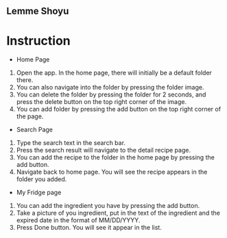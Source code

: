 ## Lemme Shoyu
# Instruction
- Home Page
1. Open the app. In the home page, there will initially be a default folder there.
2. You can also navigate into the folder by pressing the folder image.
3. You can delete the folder by pressing the folder for 2 seconds, and press the delete button on the top right corner of the image.
4. You can add folder by pressing the add button on the top right corner of the page.

- Search Page
1. Type the search text in the search bar.
2. Press the search result will navigate to the detail recipe page.
3. You can add the recipe to the folder in the home page by pressing the add button.
4. Navigate back to home page. You will see the recipe appears in the folder you added.

- My Fridge page
1. You can add the ingredient you have by pressing the add button.
2. Take a picture of you ingredient, put in the text of the ingredient and the expired date in the format of MM/DD/YYYY.
3. Press Done button. You will see it appear in the list.